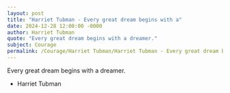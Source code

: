 ```yaml
---
layout: post
title: "Harriet Tubman - Every great dream begins with a"
date: 2024-12-28 12:00:00 -0000
author: Harriet Tubman
quote: "Every great dream begins with a dreamer."
subject: Courage
permalink: /Courage/Harriet Tubman/Harriet Tubman - Every great dream begins with a
---
```


Every great dream begins with a dreamer.

- Harriet Tubman

